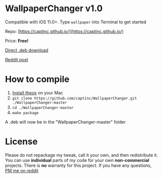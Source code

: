 # WallpaperChanger v1.0
Compatible with iOS 11.0+. Type `wallpaper` into Terminal to get started

Repo: [https://captinc.github.io/](https://captinc.github.io/)

Price: **Free!**

[Direct .deb download](https://github.com/captinc/WallpaperChanger/releases/download/v1.0/com.captinc.wallpaperchanger_1.0_iphoneos-arm.deb)

[Reddit post](https://www.reddit.com/r/jailbreak/comments/eguyrg/release_wallpaperchanger_change_wallpaper_from/)

# How to compile
1. [Install theos](https://github.com/theos/theos/wiki/Installation-macOS/) on your Mac
2. `git clone https://github.com/captinc/WallpaperChanger.git ./WallpaperChanger-master`
3. `cd ./WallpaperChanger-master`
4. `make package`

A .deb will now be in the "WallpaperChanger-master" folder

# License
Please do not repackage my tweak, call it your own, and then redistribute it. You can use **individual** parts of my code for your own **non-commercial** projects. There is **no** warranty for this project. If you have any questions, [PM me on reddit](https://reddit.com/u/captinc37/)
